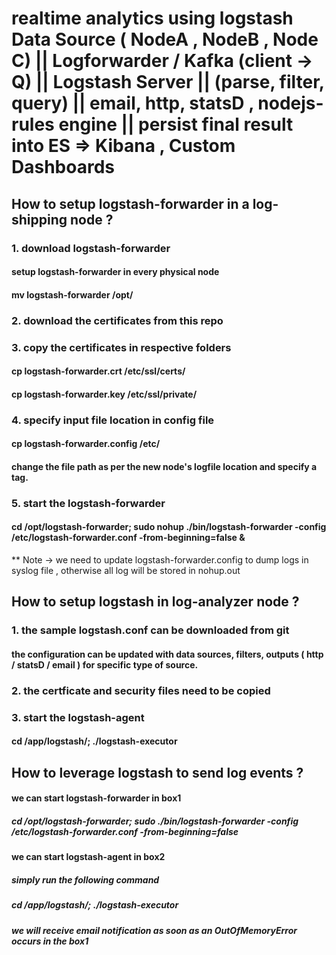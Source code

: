 realtime analytics using logstash
Data Source ( NodeA , NodeB , Node C)
    ||
Logforwarder / Kafka (client -> Q)
    ||
Logstash Server
    ||
(parse, filter, query) 
    ||
email, http, statsD , nodejs-rules engine
    ||
persist final result into ES => Kibana , Custom Dashboards     
========================

## How to setup logstash-forwarder in a log-shipping node ?

### 1. download logstash-forwarder 
#### setup logstash-forwarder in every physical node 
#### mv logstash-forwarder /opt/
### 2. download the certificates from this repo
### 3. copy the certificates in respective folders
#### cp logstash-forwarder.crt /etc/ssl/certs/
#### cp logstash-forwarder.key /etc/ssl/private/
### 4. specify input file location in config file
#### cp logstash-forwarder.config /etc/
#### change the file path as per the new node's logfile location and specify a tag.
### 5. start the logstash-forwarder 
####  cd /opt/logstash-forwarder; sudo nohup ./bin/logstash-forwarder -config /etc/logstash-forwarder.conf -from-beginning=false &
   
** Note -> we need to update logstash-forwarder.config to dump logs in syslog file , otherwise all log will be stored in nohup.out

## How to setup logstash in log-analyzer node ?
### 1. the sample logstash.conf can be downloaded from git
#### the configuration can be updated with data sources,  filters, outputs ( http / statsD / email ) for specific type of source.
### 2. the certficate and security files need to be copied
### 3. start the logstash-agent
#### cd /app/logstash/; ./logstash-executor

## How to leverage logstash to send log events ?
#### we can start logstash-forwarder in box1 
##### cd /opt/logstash-forwarder; sudo ./bin/logstash-forwarder -config /etc/logstash-forwarder.conf -from-beginning=false
#### we can start logstash-agent in box2
##### simply run the following command
##### cd /app/logstash/; ./logstash-executor
##### we will receive email notification as soon as an OutOfMemoryError occurs in the box1
